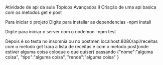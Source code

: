 Atividade de api da aula Tópicos Avançados II
Criação de uma api basica com os metodos get e post

Para iniciar o projeto
Digite para installar as dependencias
-npm install 

Digite para iniciar o server com o nodemon
-npm test

Depois é so testa no insomnia ou no postmen
localhost:8080/api/receitas
com o metodo get trara a lista de receitas
e com o metodo post(onde estiver alguma coisa coloque o que quiser)
passando 
{"nome":"alguma coisa",
 "tipo":"alguma coisa",
 "rende":"alguma coisa"
 }

